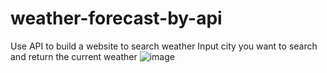 # weather-forecast-by-api
Use API to build a website to search weather
Input city you want to search and return the current weather 
![image](https://github.com/elon1li/weather-forecast-by-api/blob/master/20191111104640.png)
